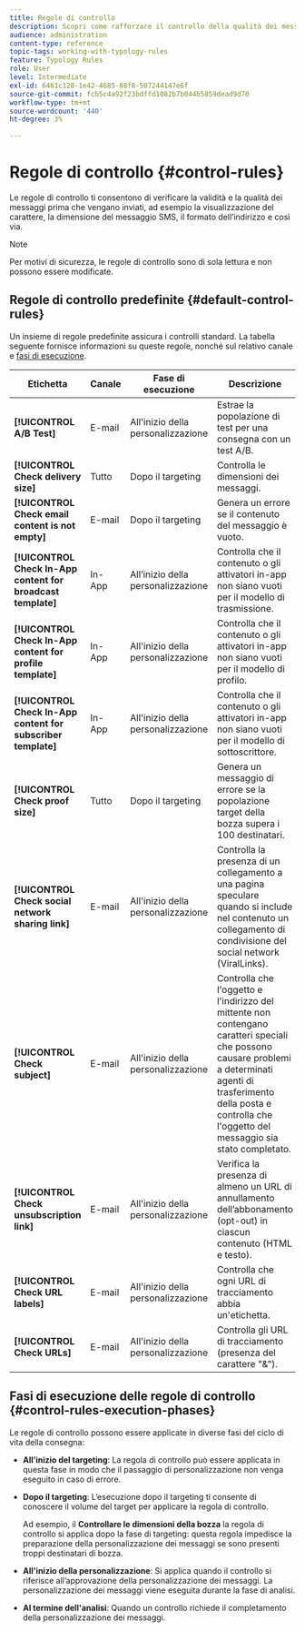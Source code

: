 ```yaml
---
title: Regole di controllo
description: Scopri come rafforzare il controllo della qualità dei messaggi con le regole di controllo.
audience: administration
content-type: reference
topic-tags: working-with-typology-rules
feature: Typology Rules
role: User
level: Intermediate
exl-id: 6461c128-1e42-4685-88f8-507244147e6f
source-git-commit: fcb5c4a92f23bdffd1082b7b044b5859dead9d70
workflow-type: tm+mt
source-wordcount: '440'
ht-degree: 3%

---
```


# Regole di controllo {#control-rules}

Le regole di controllo ti consentono di verificare la validità e la qualità dei messaggi prima che vengano inviati, ad esempio la visualizzazione del carattere, la dimensione del messaggio SMS, il formato dell’indirizzo e così via.

>[!NOTE]
>
>Per motivi di sicurezza, le regole di controllo sono di sola lettura e non possono essere modificate.

## Regole di controllo predefinite {#default-control-rules}

Un insieme di regole predefinite assicura i controlli standard. La tabella seguente fornisce informazioni su queste regole, nonché sul relativo canale e [fasi di esecuzione](#control-rules-execution-phases).

| Etichetta | Canale | Fase di esecuzione | Descrizione |
|---------|----------|---------|---------|
| **[!UICONTROL A/B Test]** | E-mail | All&#39;inizio della personalizzazione | Estrae la popolazione di test per una consegna con un test A/B. |
| **[!UICONTROL Check delivery size]** | Tutto | Dopo il targeting | Controlla le dimensioni dei messaggi. |
| **[!UICONTROL Check email content is not empty]** | E-mail | Dopo il targeting | Genera un errore se il contenuto del messaggio è vuoto. |
| **[!UICONTROL Check In-App content for broadcast template]** | In-App | All’inizio della personalizzazione | Controlla che il contenuto o gli attivatori in-app non siano vuoti per il modello di trasmissione. |
| **[!UICONTROL Check In-App content for profile template]** | In-App | All&#39;inizio della personalizzazione | Controlla che il contenuto o gli attivatori in-app non siano vuoti per il modello di profilo. |
| **[!UICONTROL Check In-App content for subscriber template]** | In-App | All&#39;inizio della personalizzazione | Controlla che il contenuto o gli attivatori in-app non siano vuoti per il modello di sottoscrittore. |
| **[!UICONTROL Check proof size]** | Tutto | Dopo il targeting | Genera un messaggio di errore se la popolazione target della bozza supera i 100 destinatari. |
| **[!UICONTROL Check social network sharing link]** | E-mail | All&#39;inizio della personalizzazione | Controlla la presenza di un collegamento a una pagina speculare quando si include nel contenuto un collegamento di condivisione del social network (ViralLinks). |
| **[!UICONTROL Check subject]** | E-mail | All&#39;inizio della personalizzazione | Controlla che l&#39;oggetto e l&#39;indirizzo del mittente non contengano caratteri speciali che possono causare problemi a determinati agenti di trasferimento della posta e controlla che l&#39;oggetto del messaggio sia stato completato. |
| **[!UICONTROL Check unsubscription link]** | E-mail | All&#39;inizio della personalizzazione | Verifica la presenza di almeno un URL di annullamento dell’abbonamento (opt-out) in ciascun contenuto (HTML e testo). |
| **[!UICONTROL Check URL labels]** | E-mail | All&#39;inizio della personalizzazione | Controlla che ogni URL di tracciamento abbia un&#39;etichetta. |
| **[!UICONTROL Check URLs]** | E-mail | All&#39;inizio della personalizzazione | Controlla gli URL di tracciamento (presenza del carattere &quot;&amp;&quot;). |

## Fasi di esecuzione delle regole di controllo {#control-rules-execution-phases}

Le regole di controllo possono essere applicate in diverse fasi del ciclo di vita della consegna:

* **All’inizio del targeting**: La regola di controllo può essere applicata in questa fase in modo che il passaggio di personalizzazione non venga eseguito in caso di errore.

* **Dopo il targeting**: L’esecuzione dopo il targeting ti consente di conoscere il volume del target per applicare la regola di controllo.

   Ad esempio, il **Controllare le dimensioni della bozza** la regola di controllo si applica dopo la fase di targeting: questa regola impedisce la preparazione della personalizzazione dei messaggi se sono presenti troppi destinatari di bozza.

* **All&#39;inizio della personalizzazione**: Si applica quando il controllo si riferisce all’approvazione della personalizzazione dei messaggi. La personalizzazione dei messaggi viene eseguita durante la fase di analisi.

* **Al termine dell&#39;analisi**: Quando un controllo richiede il completamento della personalizzazione dei messaggi.
